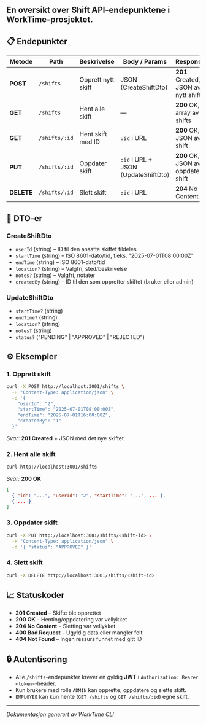 ﻿
En oversikt over **Shift API**-endepunktene i WorkTime-prosjektet.
------------------------------
## 📋 Endepunkter

| Metode     | Path          | Beskrivelse        | Body / Params                       | Response                            |
| ---------- | ------------- | ------------------ | ----------------------------------- | ----------------------------------- |
| **POST**   | `/shifts`     | Opprett nytt skift | JSON (CreateShiftDto)               | **201** Created, JSON av nytt shift |
| **GET**    | `/shifts`     | Hent alle skift    | —                                   | **200** OK, array av shifts         |
| **GET**    | `/shifts/:id` | Hent skift med ID  | `:id` i URL                         | **200** OK, JSON av shift           |
| **PUT**    | `/shifts/:id` | Oppdater skift     | `:id` i URL + JSON (UpdateShiftDto) | **200** OK, JSON av oppdatert shift |
| **DELETE** | `/shifts/:id` | Slett skift        | `:id` i URL                         | **204** No Content                  |

## 📐 DTO-er

### CreateShiftDto

* `userId` (string)      – ID til den ansatte skiftet tildeles
* `startTime` (string)   – ISO 8601-dato/tid, f.eks. "2025-07-01T08:00:00Z"
* `endTime` (string)     – ISO 8601-dato/tid
* `location?` (string)   – Valgfri, sted/beskrivelse
* `notes?` (string)      – Valgfri, notater
* `createdBy` (string)   – ID til den som oppretter skiftet (bruker eller admin)

### UpdateShiftDto

* `startTime?` (string)
* `endTime?` (string)
* `location?` (string)
* `notes?` (string)
* `status?` ("PENDING" | "APPROVED" | "REJECTED")

## ⚙️ Eksempler

### 1. Opprett skift

```bash
curl -X POST http://localhost:3001/shifts \
  -H "Content-Type: application/json" \
  -d '{
    "userId": "2",
    "startTime": "2025-07-01T08:00:00Z",
    "endTime": "2025-07-01T16:00:00Z",
    "createdBy": "1"
  }'
```

*Svar:* **201 Created** + JSON med det nye skiftet

### 2. Hent alle skift

```bash
curl http://localhost:3001/shifts
```

*Svar:* **200 OK**

```json
[
  { "id": "...", "userId": "2", "startTime": "...", ... },
  { ... }
]
```

### 3. Oppdater skift

```bash
curl -X PUT http://localhost:3001/shifts/<shift-id> \
  -H "Content-Type: application/json" \
  -d '{ "status": "APPROVED" }'
```

### 4. Slett skift

```bash
curl -X DELETE http://localhost:3001/shifts/<shift-id>
```

## 📈 Statuskoder

* **201 Created** – Skifte ble opprettet
* **200 OK**      – Henting/oppdatering var vellykket
* **204 No Content** – Sletting var vellykket
* **400 Bad Request** – Ugyldig data eller mangler felt
* **404 Not Found**  – Ingen ressurs funnet med gitt ID

## 🔒 Autentisering

* Alle `/shifts`-endepunkter krever en gyldig **JWT** i `Authorization: Bearer <token>`-header.
* Kun brukere med rolle `ADMIN` kan opprette, oppdatere og slette skift.
* `EMPLOYEE` kan kun hente (`GET /shifts` og `GET /shifts/:id`) egne skift.

---

*Dokumentasjon generert av WorkTime CLI*
